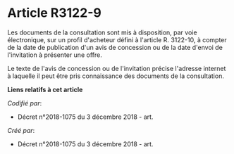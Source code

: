 # Article R3122-9

Les documents de la consultation sont mis à disposition, par voie électronique, sur un profil d'acheteur défini à l'article
R. 3122-10, à compter de la date de publication d'un avis de concession ou de la date d'envoi de l'invitation à présenter une
offre.

Le texte de l'avis de concession ou de l'invitation précise l'adresse internet à laquelle il peut être pris connaissance des
documents de la consultation.

**Liens relatifs à cet article**

_Codifié par_:

  - Décret n°2018-1075 du 3 décembre 2018 - art.

_Créé par_:

  - Décret n°2018-1075 du 3 décembre 2018 - art.
